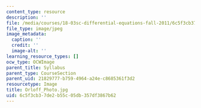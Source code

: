 ```yaml
---
content_type: resource
description: ''
file: /media/courses/18-03sc-differential-equations-fall-2011/6c5f3cb37de2b55c05db357df3867b62_Orloff_Photo.jpg
file_type: image/jpeg
image_metadata:
  caption: ''
  credit: ''
  image-alt: ''
learning_resource_types: []
ocw_type: OCWImage
parent_title: Syllabus
parent_type: CourseSection
parent_uid: 21829777-b759-4964-a24e-c8685361f3d2
resourcetype: Image
title: Orloff_Photo.jpg
uid: 6c5f3cb3-7de2-b55c-05db-357df3867b62
---
```

